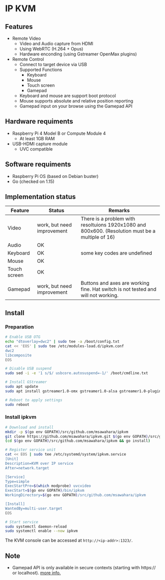 # IP KVM

## Features
- Remote Video
  - Video and Audio capture from HDMI
  - Using WebRTC (H.264 + Opus)
  - Hardware enconding (using Gstreamer OpenMax plugins)
- Remote Control
  - Connect to target device via USB
  - Supported Functions
    - Keyboard
    - Mouse
    - Touch screen
    - Gamepad
  - Keyboard and mouse are support boot protocol
  - Mouse supports absolute and relative position reporting
  - Gamepad input on your browse using the Gamepad API

## Hardware requiments
- Raspberry Pi 4 Model B or Compute Module 4
  - At least 1GB RAM
- USB-HDMI capture module
  - UVC compatible

## Software requiments
- Raspberry Pi OS (based on Debian buster)
- Go (checked on 1.15)

## Implementation status
| Feature | Status | Remarks |
| --- | --- | --- |
| Video | work, but need improvement | There is a problem with resoltuions 1920x1080 and 800x600. (Resolution must be a multiple of 16)|
| Audio | OK | |
| Keyboard | OK | some key codes are undefined |
| Mouse | OK | |
| Touch screen | OK | |
| Gamepad | work, but need improvement | Buttons and axes are working fine. Hat switch is not tested and will not working. |

## Install
### Preparation
```bash
# Enable USB OTG
echo "dtoverlay=dwc2" | sudo tee -a /boot/config.txt
cat << 'EOS' | sudo tee /etc/modules-load.d/ipkvm.conf
dwc2
libcomposite
EOS

# Disable USB suspend
sudo sed -i -e '1 s/$/ usbcore.autosuspend=-1/' /boot/cmdline.txt

# Install GStreamer
sudo apt update
sudo apt install gstreamer1.0-omx gstreamer1.0-alsa gstreamer1.0-plugins-base gstreamer1.0-plugins-good gstreamer1.0-plugins-bad gstreamer1.0-tools libgstreamer1.0-dev libgstreamer-plugins-base1.0-dev

# Reboot to apply settings
sudo reboot
```


### Install ipkvm
```bash
# Download and install
mkdir -p $(go env GOPATH)/src/github.com/msawahara/ipkvm
git clone https://github.com/msawahara/ipkvm.git $(go env GOPATH)/src/github.com/msawahara/ipkvm
(cd $(go env GOPATH)/src/github.com/msawahara/ipkvm && go install)

# Register service unit
cat << EOS | sudo tee /etc/systemd/system/ipkvm.service
[Unit]
Description=KVM over IP service
After=network.target

[Service]
Type=simple
ExecStartPre=$(which modprobe) uvcvideo
ExecStart=$(go env GOPATH)/bin/ipkvm
WorkingDirectory=$(go env GOPATH)/src/github.com/msawahara/ipkvm

[Install]
WantedBy=multi-user.target
EOS

# Start service
sudo systemctl daemon-reload
sudo systemctl enable --now ipkvm
```

The KVM console can be accessed at `http://<ip-addr>:1323/`.

## Note
- Gamepad API is only available in secure contexts (starting with https:// or localhost). [more info.](https://hacks.mozilla.org/2020/07/securing-gamepad-api/)

